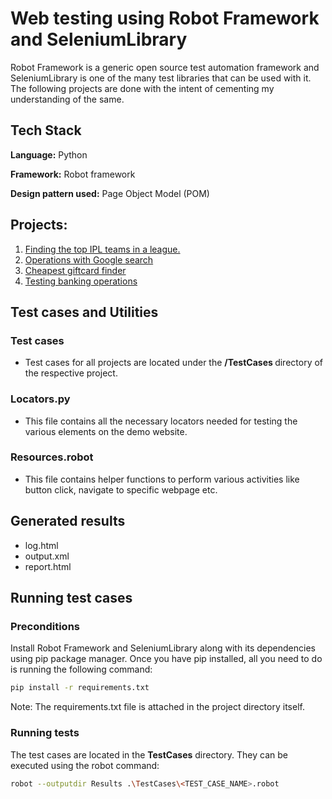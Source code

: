 
# Web testing using Robot Framework and SeleniumLibrary

Robot Framework is a generic open source test automation framework and SeleniumLibrary is one of the many test libraries that can be used with it. The following projects are done with the intent of cementing my understanding of the same.


## Tech Stack

**Language:** Python

**Framework:** Robot framework

**Design pattern used:** Page Object Model (POM)

## Projects:

1) [Finding the top IPL teams in a league.](https://github.com/varunsisodia95/Robot-framework-with-python/tree/main/TopIPL)
2) [Operations with Google search](https://github.com/varunsisodia95/Robot-framework-with-python/tree/main/TopGoogleResults)
3) [Cheapest giftcard finder](https://github.com/varunsisodia95/Robot-framework-with-python/tree/main/CheapestGiftCards)
4) [Testing banking operations](https://github.com/varunsisodia95/Robot-framework-with-python/tree/main/TestingBankOperations)


## Test cases and Utilities

### Test cases

- Test cases for all projects are located under the <b> /TestCases </b> directory of the respective project.

### Locators.py

- This file contains all the necessary locators needed for testing the various elements on the demo website.


### Resources.robot

- This file contains helper functions to perform various activities like button click, navigate to specific webpage etc.

## Generated results

- log.html
- output.xml
- report.html


## Running test cases
### Preconditions
Install Robot Framework and SeleniumLibrary along with its dependencies using pip package manager. Once you have pip installed, 
all you need to do is running the following command:

```bash
pip install -r requirements.txt
```
Note: The requirements.txt file is attached in the project directory itself.

### Running tests
The test cases are located in the **TestCases** directory. 
They can be executed using the robot command:

```bash
robot --outputdir Results .\TestCases\<TEST_CASE_NAME>.robot 
```


